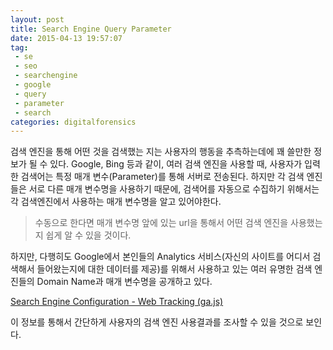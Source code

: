 ```yaml
---
layout: post
title: Search Engine Query Parameter
date: 2015-04-13 19:57:07
tag:
 - se
 - seo
 - searchengine
 - google
 - query
 - parameter
 - search
categories: digitalforensics
---
```


검색 엔진을 통해 어떤 것을 검색했는 지는 사용자의 행동을 추측하는데에 꽤 쓸만한 정보가 될 수 있다. 
Google, Bing 등과 같이, 여러 검색 엔진을 사용할 때, 사용자가 입력한 검색어는 특정 매개 변수(Parameter)를 통해 서버로 전송된다. 하지만 각 검색 엔진들은 서로 다른 매개 변수명을 사용하기 때문에, 검색어를 자동으로 수집하기 위해서는 각 검색엔진에서 사용하는 매개 변수명을 알고 있어야한다.
> 수동으로 한다면 매개 변수명 앞에 있는 url을 통해서 어떤 검색 엔진을 사용했는 지 쉽게 알 수 있을 것이다.

하지만, 다행히도 Google에서 본인들의 Analytics 서비스(자신의 사이트를 어디서 검색해서 들어왔는지에 대한 데이터를 제공)를 위해서 사용하고 있는 여러 유명한 검색 엔진들의 Domain Name과 매개 변수명을 공개하고 있다.

[Search Engine Configuration - Web Tracking (ga.js)](https://developers.google.com/analytics/devguides/collection/gajs/gaTrackingTraffic#searchEngine)

이 정보를 통해서 간단하게 사용자의 검색 엔진 사용결과를 조사할 수 있을 것으로 보인다.